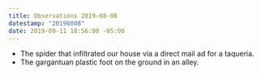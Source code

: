 ```yaml
---
title: Observations 2019-08-08
datestamp: "20190808"
date: 2019-09-11 18:56:00 -05:00
---
```


- The spider that infiltrated our house via a direct mail ad for a taqueria.
- The gargantuan plastic foot on the ground in an alley.
